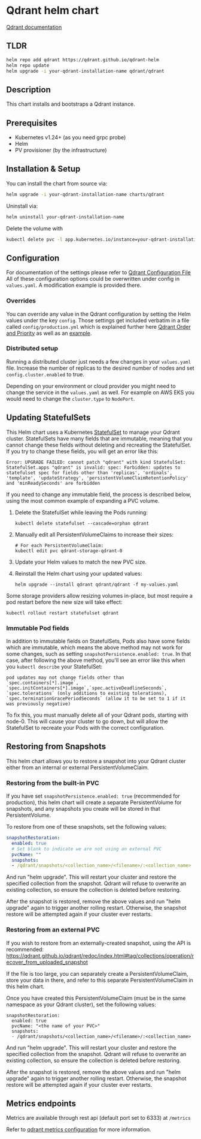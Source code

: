 # Qdrant helm chart

[Qdrant documentation](https://qdrant.tech/documentation/)

## TLDR

```bash
helm repo add qdrant https://qdrant.github.io/qdrant-helm
helm repo update
helm upgrade -i your-qdrant-installation-name qdrant/qdrant
```

## Description

This chart installs and bootstraps a Qdrant instance.

## Prerequisites

- Kubernetes v1.24+ (as you need grpc probe)
- Helm
- PV provisioner (by the infrastructure)

## Installation & Setup

You can install the chart from source via:

```bash
helm upgrade -i your-qdrant-installation-name charts/qdrant
```

Uninstall via:

```bash
helm uninstall your-qdrant-installation-name
```

Delete the volume with

```bash
kubectl delete pvc -l app.kubernetes.io/instance=your-qdrant-installation-name
```

## Configuration

For documentation of the settings please refer to [Qdrant Configuration File](https://github.com/qdrant/qdrant/blob/master/config/config.yaml)
All of these configuration options could be overwritten under config in `values.yaml`.
A modification example is provided there.

### Overrides
You can override any value in the Qdrant configuration by setting the Helm values under the key `config`. Those settings get included verbatim in a file called `config/production.yml` which is explained further here [Qdrant Order and Priority](https://qdrant.tech/documentation/guides/configuration/#order-and-priority) as well as an [example](https://github.com/qdrant/qdrant-helm/blob/b0bb6fc6d3eb9c0813c79bb5a78dc21aebc2b81d/charts/qdrant/values.yaml#L140).


### Distributed setup

Running a distributed cluster just needs a few changes in your `values.yaml` file.
Increase the number of replicas to the desired number of nodes and set `config.cluster.enabled` to true.

Depending on your environment or cloud provider you might need to change the service in the `values.yaml` as well.
For example on AWS EKS you would need to change the `cluster.type` to `NodePort`.

## Updating StatefulSets

This Helm chart uses a Kubernetes [StatefulSet](https://kubernetes.io/docs/concepts/workloads/controllers/statefulset/) to manage your Qdrant cluster. StatefulSets have many fields that are immutable, meaning that you cannot change these fields without deleting and recreating the StatefulSet. If you try to change these fields, you will get an error like this:

```
Error: UPGRADE FAILED: cannot patch "qdrant" with kind StatefulSet: StatefulSet.apps "qdrant" is invalid: spec: Forbidden: updates to statefulset spec for fields other than 'replicas', 'ordinals', 'template', 'updateStrategy', 'persistentVolumeClaimRetentionPolicy' and 'minReadySeconds' are forbidden
```

If you need to change any immutable field, the process is described below, using the most common example of expanding a PVC volume.

1. Delete the StatefulSet while leaving the Pods running:
    ```
    kubectl delete statefulset --cascade=orphan qdrant
    ```

2. Manually edit all PersistentVolumeClaims to increase their sizes:

    ```
    # For each PersistentVolumeClaim:
    kubectl edit pvc qdrant-storage-qdrant-0
    ```

3. Update your Helm values to match the new PVC size.
4. Reinstall the Helm chart using your updated values:
    ```
    helm upgrade --install qdrant qdrant/qdrant -f my-values.yaml
    ```

Some storage providers allow resizing volumes in-place, but most require a pod restart before the new size will take effect:

```
kubectl rollout restart statefulset qdrant
```

### Immutable Pod fields

In addition to immutable fields on StatefulSets, Pods also have some fields which are immutable, which means the above method may not work for some changes, such as setting `snapshotPersistence.enabled: true`. In that case, after following the above method, you'll see an error like this when you `kubectl describe` your StatefulSet:

```
pod updates may not change fields other than `spec.containers[*].image`,
`spec.initContainers[*].image`,`spec.activeDeadlineSeconds`,
`spec.tolerations` (only additions to existing tolerations),
`spec.terminationGracePeriodSeconds` (allow it to be set to 1 if it was previously negative)
```

To fix this, you must manually delete all of your Qdrant pods, starting with node-0. This will cause your cluster to go down, but will allow the StatefulSet to recreate your Pods with the correct configuration.

## Restoring from Snapshots

This helm chart allows you to restore a snapshot into your Qdrant cluster either from an internal or external PersistentVolumeClaim.

### Restoring from the built-in PVC

If you have set `snapshotPersistence.enabled: true` (recommended for production), this helm chart will create a separate PersistentVolume for snapshots, and any snapshots you create will be stored in that PersistentVolume.

To restore from one of these snapshots, set the following values:

```yaml
snapshotRestoration:
  enabled: true
  # Set blank to indicate we are not using an external PVC
  pvcName: ""
  snapshots:
  - /qdrant/snapshots/<collection_name>/<filename>/:<collection_name>
```

And run "helm upgrade". This will restart your cluster and restore the specified collection from the snapshot. Qdrant will refuse to overwrite an existing collection, so ensure the collection is deleted before restoring.

After the snapshot is restored, remove the above values and run "helm upgrade" again to trigger another rolling restart. Otherwise, the snapshot restore will be attempted again if your cluster ever restarts.

### Restoring from an external PVC

If you wish to restore from an externally-created snapshot, using the API is recommended: https://qdrant.github.io/qdrant/redoc/index.html#tag/collections/operation/recover_from_uploaded_snapshot

If the file is too large, you can separately create a PersistentVolumeClaim, store your data in there, and refer to this separate PersistentVolumeClaim in this helm chart.

Once you have created this PersistentVolumeClaim (must be in the same namespace as your Qdrant cluster), set the following values:

```
snapshotRestoration:
  enabled: true
  pvcName: "<the name of your PVC>"
  snapshots:
  - /qdrant/snapshots/<collection_name>/<filename>/:<collection_name>
```

And run "helm upgrade". This will restart your cluster and restore the specified collection from the snapshot. Qdrant will refuse to overwrite an existing collection, so ensure the collection is deleted before restoring.

After the snapshot is restored, remove the above values and run "helm upgrade" again to trigger another rolling restart. Otherwise, the snapshot restore will be attempted again if your cluster ever restarts.

## Metrics endpoints

Metrics are available through rest api (default port set to 6333) at `/metrics`

Refer to [qdrant metrics configuration](https://qdrant.tech/documentation/telemetry/#metrics) for more information.
